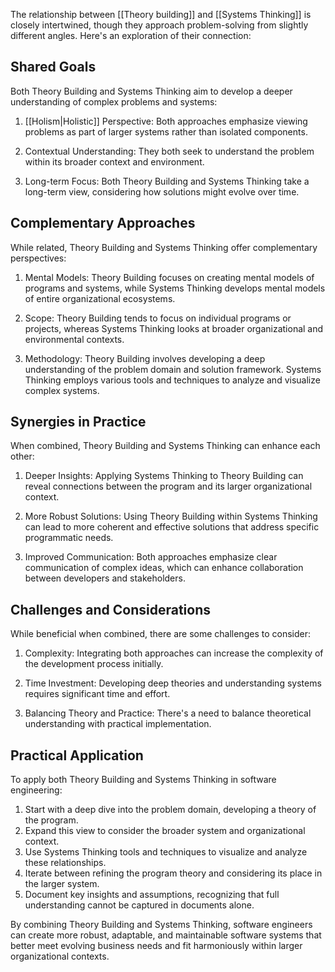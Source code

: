 The relationship between [[Theory building]] and [[Systems Thinking]] is closely intertwined, though they approach problem-solving from slightly different angles. Here's an exploration of their connection:

## Shared Goals

Both Theory Building and Systems Thinking aim to develop a deeper understanding of complex problems and systems:

1. [[Holism|Holistic]] Perspective: Both approaches emphasize viewing problems as part of larger systems rather than isolated components.

2. Contextual Understanding: They both seek to understand the problem within its broader context and environment.

3. Long-term Focus: Both Theory Building and Systems Thinking take a long-term view, considering how solutions might evolve over time.

## Complementary Approaches

While related, Theory Building and Systems Thinking offer complementary perspectives:

1. Mental Models: Theory Building focuses on creating mental models of programs and systems, while Systems Thinking develops mental models of entire organizational ecosystems.

2. Scope: Theory Building tends to focus on individual programs or projects, whereas Systems Thinking looks at broader organizational and environmental contexts.

3. Methodology: Theory Building involves developing a deep understanding of the problem domain and solution framework. Systems Thinking employs various tools and techniques to analyze and visualize complex systems.

## Synergies in Practice

When combined, Theory Building and Systems Thinking can enhance each other:

1. Deeper Insights: Applying Systems Thinking to Theory Building can reveal connections between the program and its larger organizational context.

2. More Robust Solutions: Using Theory Building within Systems Thinking can lead to more coherent and effective solutions that address specific programmatic needs.

3. Improved Communication: Both approaches emphasize clear communication of complex ideas, which can enhance collaboration between developers and stakeholders.

## Challenges and Considerations

While beneficial when combined, there are some challenges to consider:

1. Complexity: Integrating both approaches can increase the complexity of the development process initially.

2. Time Investment: Developing deep theories and understanding systems requires significant time and effort.

3. Balancing Theory and Practice: There's a need to balance theoretical understanding with practical implementation.

## Practical Application

To apply both Theory Building and Systems Thinking in software engineering:

1. Start with a deep dive into the problem domain, developing a theory of the program.
2. Expand this view to consider the broader system and organizational context.
3. Use Systems Thinking tools and techniques to visualize and analyze these relationships.
4. Iterate between refining the program theory and considering its place in the larger system.
5. Document key insights and assumptions, recognizing that full understanding cannot be captured in documents alone.

By combining Theory Building and Systems Thinking, software engineers can create more robust, adaptable, and maintainable software systems that better meet evolving business needs and fit harmoniously within larger organizational contexts.
